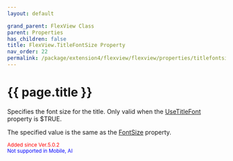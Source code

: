 ```yaml
---
layout: default

grand_parent: FlexView Class
parent: Properties
has_children: false
title: FlexView.TitleFontSize Property
nav_order: 22
permalink: /package/extension4/flexview/flexview/properties/titlefontsize
---
```

# {{ page.title }}

Specifies the font size for the title. Only valid when the <a href="/package/extension4/flexview/flexview/properties/usetitlefont">UseTitleFont</a> property is $TRUE.

The specified value is the same as the <a href="/base/fontsize">FontSize</a> property.

<small><span style="color:red">Added since Ver.5.0.2</span></small>
<br><small><span style="color:blue">Not supported in Mobile, AI</span></small>
  